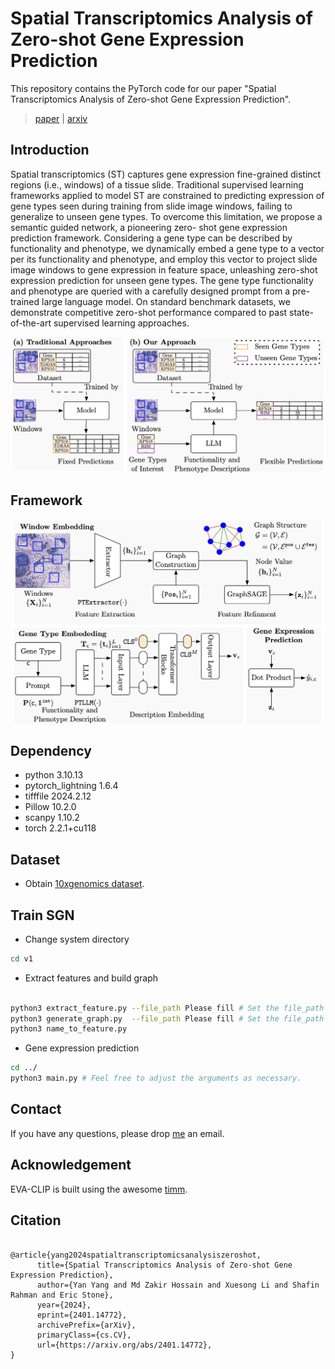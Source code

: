 # Spatial Transcriptomics Analysis of Zero-shot Gene Expression Prediction

This repository contains the PyTorch code for our paper "Spatial Transcriptomics Analysis of Zero-shot Gene Expression Prediction".

> [paper]() | [arxiv](https://arxiv.org/pdf/2401.14772)

## Introduction
Spatial transcriptomics (ST) captures gene expression fine-grained distinct regions (i.e., windows) of a tissue slide. Traditional supervised learning frameworks applied to model ST are constrained to predicting expression of gene types seen during training from slide image windows, failing to generalize to unseen gene types. To overcome this limitation, we propose a semantic guided network, a pioneering zero- shot gene expression prediction framework. Considering a gene type can be described by functionality and phenotype, we dynamically embed a gene type to a vector per its functionality and phenotype, and employ this vector to project slide image windows to gene expression in feature space, unleashing zero-shot expression prediction for unseen gene types. The gene type functionality and phenotype are queried with a carefully designed prompt from a pre-trained large language model. On standard benchmark datasets, we demonstrate competitive zero-shot performance compared to past state-of-the-art supervised learning approaches.

<div align=center>
<img src="asset/intro.png", width=500/>
</div>

## Framework

<div align=center>
<img src="asset/model.png", width=500/>
</div>

## Dependency
* python 3.10.13
* pytorch_lightning 1.6.4
* tifffile 2024.2.12
* Pillow 10.2.0
* scanpy 1.10.2
* torch 2.2.1+cu118

## Dataset
* Obtain [10xgenomics dataset](https://www.10xgenomics.com/resources/datasets?query=&page=1&configure%5Bfacets%5D%5B0%5D=chemistryVersionAndThroughput&configure%5Bfacets%5D%5B1%5D=pipeline.version&configure%5BhitsPerPage%5D=500&configure%5BmaxValuesPerFacet%5D=1000).

## Train SGN
* Change system directory
```bash
cd v1
```

*  Extract features and build graph
```bash

python3 extract_feature.py --file_path Please fill # Set the file_path property to the location where the downloaded data will be stored. Remember to unzip the spatial.zip file.
python3 generate_graph.py  --file_path Please fill # Set the file_path property to the location where the downloaded data will be stored. Remember to unzip the spatial.zip file.
python3 name_to_feature.py

```

* Gene expression prediction
```bash
cd ../
python3 main.py # Feel free to adjust the arguments as necessary.
```

## Contact
If you have any questions,  please drop [me](mailto:yan.yang@anu.edu.au?subject=[GitHub]SGN) an email.


## Acknowledgement
EVA-CLIP is built using the awesome [timm](https://github.com/huggingface/pytorch-image-models).

## Citation

```

@article{yang2024spatialtranscriptomicsanalysiszeroshot,
      title={Spatial Transcriptomics Analysis of Zero-shot Gene Expression Prediction}, 
      author={Yan Yang and Md Zakir Hossain and Xuesong Li and Shafin Rahman and Eric Stone},
      year={2024},
      eprint={2401.14772},
      archivePrefix={arXiv},
      primaryClass={cs.CV},
      url={https://arxiv.org/abs/2401.14772}, 
}
